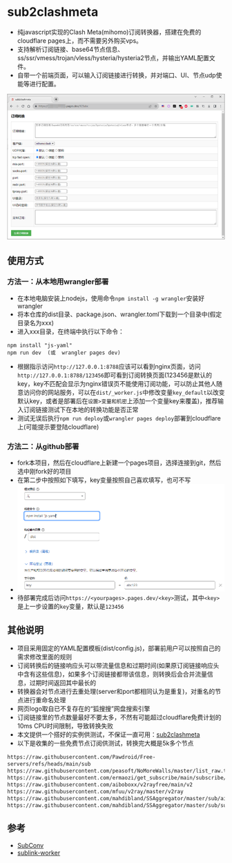 # sub2clashmeta
- 纯javascript实现的Clash Meta(mihomo)订阅转换器，搭建在免费的cloudflare pages上，而不需要另外购买vps。
- 支持解析订阅链接、base64节点信息、ss/ssr/vmess/trojan/vless/hysteria/hysteria2节点，并输出YAML配置文件。
- 自带一个前端页面，可以输入订阅链接进行转换，并对端口、UI、节点udp使能等进行配置。

![Image](useless/1.png)

## 使用方式
### 方法一：从本地用wrangler部署
- 在本地电脑安装上nodejs，使用命令`npm install -g wrangler`安装好wrangler
- 将本仓库的dist目录、package.json、wrangler.toml下载到一个目录中(假定目录名为xxx)
- 进入xxx目录，在终端中执行以下命令：
```
npm install "js-yaml"
npm run dev  (或  wrangler pages dev)
```
- 根据指示访问`http://127.0.0.1:8788`应该可以看到nginx页面，访问`http://127.0.0.1:8788/123456`即可看到订阅转换页面(123456是默认的key，key不匹配会显示为nginx错误页不能使用订阅功能，可以防止其他人随意访问你的网站服务，可以在`dist/_worker.js`中修改变量`key_default`以改变默认key，或者是部署后在`设置>变量和机密`上添加一个变量key来覆盖)，推荐输入订阅链接测试下在本地的转换功能是否正常
- 测试无误后执行`npm run deploy`或`wrangler pages deploy`部署到cloudflare上(可能提示要登陆cloudflare)
### 方法二：从github部署
- fork本项目，然后在cloudflare上新建一个pages项目，选择连接到git，然后选中刚fork好的项目
- 在第二步中按照如下填写，key变量按照自己喜欢填写，也可不写
- ![Image](useless/2.png)
- 待部署完成后访问`https://<yourpages>.pages.dev/<key>`测试，其中`<key>`是上一步设置的`key`变量，默认是`123456`


## 其他说明
- 项目采用固定的YAML配置模板(dist/config.js)，部署前用户可以按照自己的需求修改里面的规则
- 订阅转换后的链接响应头可以带流量信息和过期时间(如果原订阅链接响应头中含有这些信息)，如果多个订阅链接都带该信息，则转换后会合并流量信息，过期时间返回其中最长的
- 转换器会对节点进行去重处理(server和port都相同认为是重复)，对重名的节点进行重命名处理
- 网页logo取自已不复存在的“狐搜搜”网盘搜索引擎
- 订阅链接里的节点数量最好不要太多，不然有可能超过cloudflare免费计划的10ms CPU时间限制，导致转换失败
- 本文提供一个搭好的实例供测试，不保证一直可用：[sub2clashmeta](https://sub2clashmeta.pages.dev/123abc)
- 以下是收集的一些免费节点订阅供测试，转换完大概是5k多个节点
```
https://raw.githubusercontent.com/Pawdroid/Free-servers/refs/heads/main/sub
https://raw.githubusercontent.com/peasoft/NoMoreWalls/master/list_raw.txt
https://raw.githubusercontent.com/ermaozi/get_subscribe/main/subscribe/v2ray.txt
https://raw.githubusercontent.com/aiboboxx/v2rayfree/main/v2
https://raw.githubusercontent.com/mfuu/v2ray/master/v2ray
https://raw.githubusercontent.com/mahdibland/SSAggregator/master/sub/airport_sub_merge.txt
https://raw.githubusercontent.com/mahdibland/SSAggregator/master/sub/sub_merge.txt
```

## 参考
- [SubConv](https://github.com/SubConv/SubConv)
- [sublink-worker](https://github.com/7Sageer/sublink-worker)
